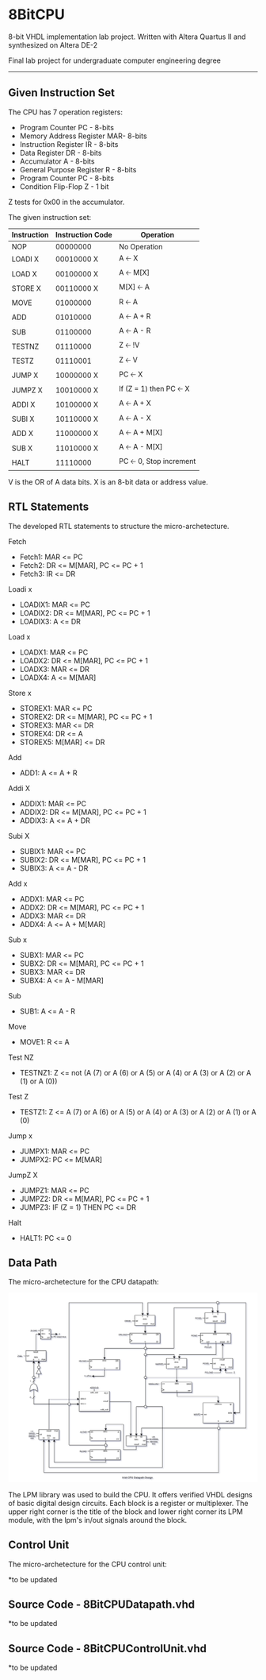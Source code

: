 # 8BitCPU
8-bit VHDL implementation lab project. Written with Altera Quartus II and synthesized on Altera DE-2

Final lab project for undergraduate computer engineering degree
***
## Given Instruction Set

The CPU has 7 operation registers:
* Program Counter PC - 8-bits
* Memory Address Register MAR- 8-bits
* Instruction Register IR - 8-bits
* Data Register DR - 8-bits
* Accumulator A - 8-bits
* General Purpose Register R - 8-bits
* Program Counter PC - 8-bits
* Condition Flip-Flop Z - 1 bit

Z tests for 0x00 in the accumulator.

The given instruction set:

| **Instruction**  | **Instruction Code** | **Operation**             |
| ---------------- |:-------------------- | --------------------------|
| NOP              | 00000000             | No Operation              |
| LOADI X          | 00010000 X           | A 🡠 X                    |
| LOAD X           | 00100000 X           | A 🡠 M[X]                 |
| STORE X          | 00110000 X           | M[X] 🡠 A                 |
| MOVE             | 01000000             | R 🡠 A                    |
| ADD              | 01010000             | A 🡠 A + R                |
| SUB              | 01100000             | A 🡠 A - R                |
| TESTNZ           | 01110000             | Z 🡠 !V                   |
| TESTZ            | 01110001             | Z 🡠 V                    |
| JUMP X           | 10000000 X           | PC 🡠 X                   |
| JUMPZ X          | 10010000 X           | If (Z = 1) then PC 🡠 X   |
| ADDI X           | 10100000 X           | A 🡠 A + X                |
| SUBI X           | 10110000 X           | A 🡠 A - X                |
| ADD X            | 11000000 X           | A 🡠 A + M[X]             |
| SUB X            | 11010000 X           | A 🡠 A - M[X]             |
| HALT             | 11110000             | PC 🡠 0, Stop increment   |

V is the OR of A data bits.
X is an 8-bit data or address value.

## RTL Statements

The developed RTL statements to structure the micro-archetecture.
 
Fetch 
* Fetch1: MAR <= PC 
* Fetch2: DR <= M[MAR], PC <= PC + 1 
* Fetch3: IR <= DR

Loadi x 
* LOADIX1: MAR <= PC 
* LOADIX2: DR <= M[MAR], PC <= PC + 1 
* LOADIX3: A <= DR 
 
Load x 
 * LOADX1: MAR <= PC 
 * LOADX2: DR <= M[MAR], PC <= PC + 1 
 * LOADX3: MAR <= DR 
 * LOADX4: A <= M[MAR] 
 
Store x 
* STOREX1: MAR <= PC 
* STOREX2: DR <= M[MAR], PC <= PC + 1 
* STOREX3: MAR <= DR 
* STOREX4: DR <= A 
* STOREX5: M[MAR] <= DR

Add 
* ADD1: A <= A + R 

Addi X 
* ADDIX1: MAR <= PC 
* ADDIX2: DR <= M[MAR], PC <= PC + 1 
* ADDIX3: A <= A + DR

Subi X 
* SUBIX1: MAR <= PC 
* SUBIX2: DR <= M[MAR], PC <= PC + 1 
* SUBIX3: A <= A - DR 

Add x  
* ADDX1: MAR <= PC 
* ADDX2: DR <= M[MAR], PC <= PC + 1 
* ADDX3: MAR <= DR 
* ADDX4: A <= A + M[MAR] 

Sub x  
* SUBX1: MAR <= PC 
* SUBX2: DR <= M[MAR], PC <= PC + 1 
* SUBX3: MAR <= DR 
* SUBX4: A <= A - M[MAR] 

Sub 
* SUB1: A <= A - R 

Move 
* MOVE1: R <= A 

Test NZ 
* TESTNZ1: Z <= not (A (7) or A (6) or A (5) or A (4) or A (3) or A (2) or A (1) or A (0)) 

Test Z 
* TESTZ1: Z <= A (7) or A (6) or A (5) or A (4) or A (3) or A (2) or A (1) or A (0) 

Jump x 
* JUMPX1: MAR <= PC 
* JUMPX2: PC <= M[MAR] 

JumpZ X 
* JUMPZ1: MAR <= PC 
* JUMPZ2: DR <= M[MAR], PC <= PC + 1 
* JUMPZ3: IF (Z = 1) THEN PC <= DR 

Halt 
* HALT1: PC <= 0 

## Data Path

The micro-archetecture for the CPU datapath:

![alt text](https://github.com/Womb0/8BitCPU/blob/master/8bitCPUDesign.png "CPU Datapath")

The LPM library was used to build the CPU. It offers verified VHDL designs of basic digital design circuits. Each block is a register or multiplexer. The upper right corner is the title of the block and lower right corner its LPM module, with the lpm's in/out signals around the block.

## Control Unit

The micro-archetecture for the CPU control unit:

*to be updated

## Source Code - 8BitCPUDatapath.vhd

*to be updated

## Source Code - 8BitCPUControlUnit.vhd

*to be updated
